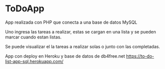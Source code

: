# ToDoApp
App realizada con PHP que conecta a una base de datos MySQL 

Uno ingresa las tareas a realizar, estas se cargan en una lista y se pueden marcar cuando estan listas.

Se puede visualizar el la tareas a realizar solas o junto con las completadas.

App con deploy en Heroku y base de datos de db4free.net
https://to-do-list-app-sql.herokuapp.com/
